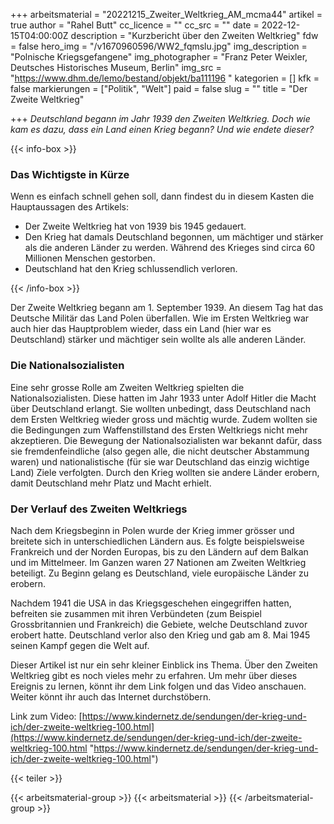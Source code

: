+++
arbeitsmaterial = "20221215_Zweiter_Weltkrieg_AM_mcma44"
artikel = true
author = "Rahel Butt"
cc_licence = ""
cc_src = ""
date = 2022-12-15T04:00:00Z
description = "Kurzbericht über den Zweiten Weltkrieg"
fdw = false
hero_img = "/v1670960596/WW2_fqmslu.jpg"
img_description = "Polnische Kriegsgefangene"
img_photographer = "Franz Peter Weixler, Deutsches Historisches Museum, Berlin"
img_src = "https://www.dhm.de/lemo/bestand/objekt/ba111196 "
kategorien = []
kfk = false
markierungen = ["Politik", "Welt"]
paid = false
slug = ""
title = "Der Zweite Weltkrieg"

+++
_Deutschland begann im Jahr 1939 den Zweiten Weltkrieg. Doch wie kam es dazu, dass ein Land einen Krieg begann? Und wie endete dieser?_

{{< info-box >}} <h3>Das Wichtigste in Kürze</h3>

<p>Wenn es einfach schnell gehen soll, dann findest du in diesem Kasten die Hauptaussagen des Artikels:</p>

<ul>

<li>Der Zweite Weltkrieg hat von 1939 bis 1945 gedauert.</li>

<li>Den Krieg hat damals Deutschland begonnen, um mächtiger und stärker als die anderen Länder zu werden. Während des Krieges sind circa 60 Millionen Menschen gestorben.</li>

<li>Deutschland hat den Krieg schlussendlich verloren.</li>

</ul> {{< /info-box >}}

Der Zweite Weltkrieg begann am 1. September 1939. An diesem Tag hat das Deutsche Militär das Land Polen überfallen. Wie im Ersten Weltkrieg war auch hier das Hauptproblem wieder, dass ein Land (hier war es Deutschland) stärker und mächtiger sein wollte als alle anderen Länder.

### Die Nationalsozialisten

Eine sehr grosse Rolle am Zweiten Weltkrieg spielten die Nationalsozialisten. Diese hatten im Jahr 1933 unter Adolf Hitler die Macht über Deutschland erlangt. Sie wollten unbedingt, dass Deutschland nach dem Ersten Weltkrieg wieder gross und mächtig wurde. Zudem wollten sie die Bedingungen zum Waffenstillstand des Ersten Weltkriegs nicht mehr akzeptieren. Die Bewegung der Nationalsozialisten war bekannt dafür, dass sie fremdenfeindliche (also gegen alle, die nicht deutscher Abstammung waren) und nationalistische (für sie war Deutschland das einzig wichtige Land) Ziele verfolgten. Durch den Krieg wollten sie andere Länder erobern, damit Deutschland mehr Platz und Macht erhielt.

### Der Verlauf des Zweiten Weltkriegs

Nach dem Kriegsbeginn in Polen wurde der Krieg immer grösser und breitete sich in unterschiedlichen Ländern aus. Es folgte beispielsweise Frankreich und der Norden Europas, bis zu den Ländern auf dem Balkan und im Mittelmeer. Im Ganzen waren 27 Nationen am Zweiten Weltkrieg beteiligt. Zu Beginn gelang es Deutschland, viele europäische Länder zu erobern.

Nachdem 1941 die USA in das Kriegsgeschehen eingegriffen hatten, befreiten sie zusammen mit ihren Verbündeten (zum Beispiel Grossbritannien und Frankreich) die Gebiete, welche Deutschland zuvor erobert hatte. Deutschland verlor also den Krieg und gab am 8. Mai 1945 seinen Kampf gegen die Welt auf.


Dieser Artikel ist nur ein sehr kleiner Einblick ins Thema. Über den Zweiten Weltkrieg gibt es noch vieles mehr zu erfahren. Um mehr über dieses Ereignis zu lernen, könnt ihr dem Link folgen und das Video anschauen. Weiter könnt ihr auch das Internet durchstöbern.

Link zum Video: [https://www.kindernetz.de/sendungen/der-krieg-und-ich/der-zweite-weltkrieg-100.html](https://www.kindernetz.de/sendungen/der-krieg-und-ich/der-zweite-weltkrieg-100.html "https://www.kindernetz.de/sendungen/der-krieg-und-ich/der-zweite-weltkrieg-100.html")

{{< teiler >}}

{{< arbeitsmaterial-group >}} {{< arbeitsmaterial >}} {{< /arbeitsmaterial-group >}}
